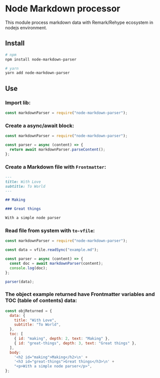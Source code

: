 # Node Markdown processor

This module process markdown data with Remark/Rehype ecosystem in nodejs environment.

## Install

```bash
# npm
npm install node-markdown-parser

# yarn
yarn add node-markdown-parser
```

## Use

### Import lib:

```js
const markdownParser = require("node-markdown-parser");
```

### Create a async/await block:

```js
const markdownParser = require("node-markdown-parser");

const parser = async (content) => {
  return await markdownParser.parseContent();
};
```

### Create a Markdown file with `Frontmatter`:

```md
---
title: With Love
subtitle: To World
---

## Making

### Great things

With a simple node parser
```

### Read file from system with `to-vfile`:

```js
const markdownParser = require("node-markdown-parser");

const data = vfile.readSync("example.md");

const parser = async (content) => {
  const doc = await markdownParser(content);
  console.log(doc);
};

parser(data);
```

### The object example returned have Frontmatter variables and TOC (table of contents) data:

```js
const objReturned = {
  data: {
    title: "With Love",
    subtitle: "To World",
  },
  toc: [
    { id: "making", depth: 2, text: "Making" },
    { id: "great-things", depth: 3, text: "Great things" },
  ],
  body:
    '<h2 id="making">Making</h2>\n' +
    '<h3 id="great-things">Great things</h3>\n' +
    "<p>With a simple node parser</p>",
};
```
